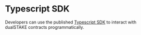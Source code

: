 # Typescript SDK

Developers can use the published [Typescript SDK]() to interact with dualSTAKE contracts programmatically.

